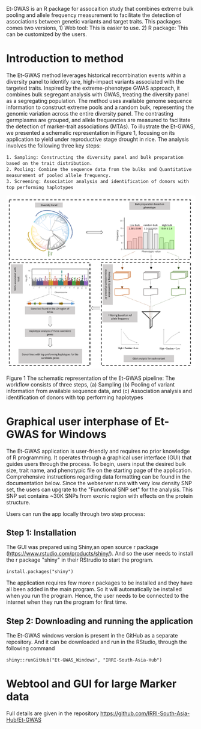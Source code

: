 Et-GWAS is an R package for assocaition study that combines extreme bulk pooling and allele frequency measurement to facilitate the detection of associations between genetic variants and target traits. This packages comes two versions, 1) Web tool: This is easier to use. 2) R package: This can be customized by the users. 

# Introduction to method
The Et-GWAS method leverages historical recombination events within a diversity panel to identify rare, high-impact variants associated with the targeted traits. Inspired by the extreme-phenotype GWAS approach, it combines bulk segregant analysis with GWAS, treating the diversity panel as a segregating population. The method uses available genome sequence information to construct extreme pools and a random bulk, representing the genomic variation across the entire diversity panel. The contrasting germplasms are grouped, and allele frequencies are measured to facilitate the detection of marker-trait associations (MTAs). To illustrate the Et-GWAS, we presented a schematic representation in Figure 1, focusing on its application to yield under reproductive stage drought in rice. The analysis involves the following three key steps: 

    1. Sampling: Constructing the diversity panel and bulk preparation based on the trait distribution.
    2. Pooling: Combine the sequence data from the bulks and Quantitative measurement of pooled allele frequency.
    3. Screening: Association analysis and identification of donors with top performing haplotypes
    
![image](fig1.png)

Figure 1 The schematic representation of the Et-GWAS pipeline: The workflow consists of three steps, (a) Sampling (b) Pooling of variant information from available sequence data, and (c) Association analysis and identification of donors with top performing haplotypes

# Graphical user interphase of Et-GWAS for Windows
The Et-GWAS application is user-friendly and requires no prior knowledge of R programming. It operates through a graphical user interface (GUI) that guides users through the process. To begin, users input the desired bulk size, trait name, and phenotypic file on the starting page of the application. Comprehensive instructions regarding data formatting can be found in the documentation below. Since the webserver runs with very low density SNP set, the users can upgrate to the "Functional SNP set" for the analysis. This SNP set contains ~30K SNPs from exonic region with effects on the protein structure.

Users can run the app locally through two step process:
## Step 1: Installation
The GUI was prepared using Shiny,an open source r package (https://www.rstudio.com/products/shiny/). And so the user needs to install the r package "shiny" in their RStrudio to start the program.

```
install.packages("shiny")
```
The application requires few more r packages to be installed and they have all been added in the main program. So it will automatically be installed when you run the program. Hence, the user needs to be connected to the internet when they run the program for first time.

## Step 2: Downloading and running the application
The Et-GWAS windows version is present in the GitHub as a separate repository. And it can be downloaded and run in the RStudio, through the following command

```
shiny::runGitHub("Et-GWAS_Windows", "IRRI-South-Asia-Hub")
```

# Webtool and GUI for large Marker data
Full details are given in the repository
https://github.com/IRRI-South-Asia-Hub/Et-GWAS
